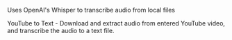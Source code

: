 Uses OpenAI's Whisper to transcribe audio from local files

YouTube to Text - Download and extract audio from entered YouTube video, and transcribe the audio to a text file.
